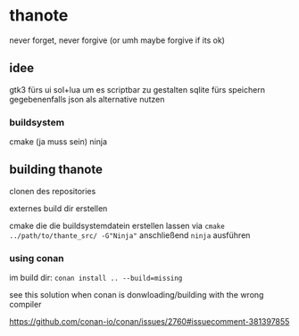 # thanote
never forget, never forgive (or umh maybe forgive if its ok)


## idee
gtk3 fürs ui
sol+lua um es scriptbar zu gestalten
sqlite fürs speichern
gegebenenfalls json als alternative nutzen

### buildsystem
cmake (ja muss sein)
ninja

## building thanote

clonen des repositories

externes build dir erstellen

cmake die die buildsystemdatein erstellen lassen via `cmake ../path/to/thante_src/ -G"Ninja"` anschließend `ninja` ausführen

### using conan 
im build dir:
`conan install .. --build=missing`

see this solution when conan is donwloading/building with the wrong compiler

 https://github.com/conan-io/conan/issues/2760#issuecomment-381397855





